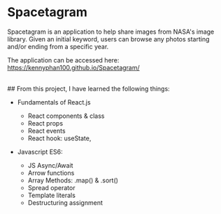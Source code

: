 # Spacetagram

Spacetagram is an application to help share images from NASA's image library. Given an initial keyword, users can browse any photos starting and/or ending from a specific year.
<br>

The application can be accessed here: https://kennyphan100.github.io/Spacetagram/

<br>
## From this project, I have learned the following things:

* Fundamentals of React.js
	* React components & class
	* React props
	* React events
	* React hook: useState,

* Javascript ES6:
	* JS Async/Await
	* Arrow functions
	* Array Methods: .map() & .sort()
	* Spread operator
	* Template literals
	* Destructuring assignment
